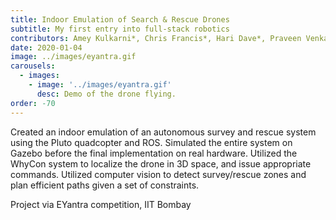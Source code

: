 ```yaml
---
title: Indoor Emulation of Search & Rescue Drones
subtitle: My first entry into full-stack robotics
contributors: Amey Kulkarni*, Chris Francis*, Hari Dave*, Praveen Venkatesh*
date: 2020-01-04
image: ../images/eyantra.gif
carousels: 
  - images: 
    - image: '../images/eyantra.gif'
      desc: Demo of the drone flying.
order: -70
---
```


Created an indoor emulation of an autonomous survey and rescue system using the Pluto quadcopter and ROS. Simulated the entire system on Gazebo before the final implementation on real hardware. Utilized the WhyCon system to localize the drone in 3D space, and issue appropriate commands. Utilized computer vision to detect survey/rescue zones and plan efficient paths given a set of constraints.

Project via EYantra competition, IIT Bombay

